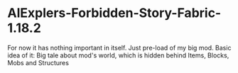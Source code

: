 # AlExplers-Forbidden-Story-Fabric-1.18.2

For now it has nothing important in itself. Just pre-load of my big mod.
Basic idea of it:
  Big tale about mod's world, which is hidden behind Items, Blocks, Mobs and Structures
 
